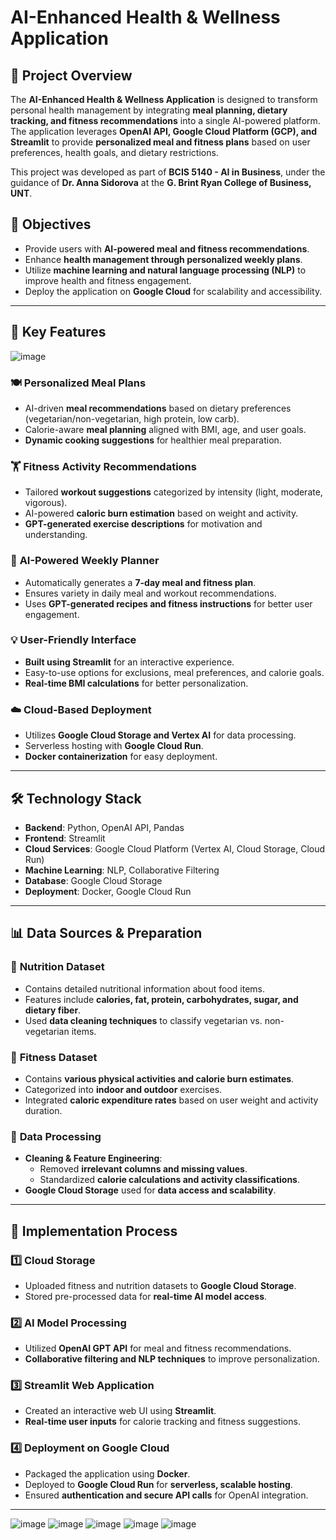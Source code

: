# AI-Enhanced Health & Wellness Application

## 📌 Project Overview

The **AI-Enhanced Health & Wellness Application** is designed to transform personal health management by integrating **meal planning, dietary tracking, and fitness recommendations** into a single AI-powered platform. The application leverages **OpenAI API, Google Cloud Platform (GCP), and Streamlit** to provide **personalized meal and fitness plans** based on user preferences, health goals, and dietary restrictions.

This project was developed as part of **BCIS 5140 - AI in Business**, under the guidance of **Dr. Anna Sidorova** at the **G. Brint Ryan College of Business, UNT**.

## 🎯 Objectives

- Provide users with **AI-powered meal and fitness recommendations**.  
- Enhance **health management through personalized weekly plans**.  
- Utilize **machine learning and natural language processing (NLP)** to improve health and fitness engagement.  
- Deploy the application on **Google Cloud** for scalability and accessibility.  

---

## 🚀 Key Features
![image](https://github.com/user-attachments/assets/0413a8f8-aa6d-4419-9dfa-6450f2279719)


### 🍽️ **Personalized Meal Plans**
- AI-driven **meal recommendations** based on dietary preferences (vegetarian/non-vegetarian, high protein, low carb).  
- Calorie-aware **meal planning** aligned with BMI, age, and user goals.  
- **Dynamic cooking suggestions** for healthier meal preparation.  

### 🏋️ **Fitness Activity Recommendations**
- Tailored **workout suggestions** categorized by intensity (light, moderate, vigorous).  
- AI-powered **caloric burn estimation** based on weight and activity.  
- **GPT-generated exercise descriptions** for motivation and understanding.  

### 📅 **AI-Powered Weekly Planner**
- Automatically generates a **7-day meal and fitness plan**.  
- Ensures variety in daily meal and workout recommendations.  
- Uses **GPT-generated recipes and fitness instructions** for better user engagement.  

### 💡 **User-Friendly Interface**
- **Built using Streamlit** for an interactive experience.  
- Easy-to-use options for exclusions, meal preferences, and calorie goals.  
- **Real-time BMI calculations** for better personalization.  

### ☁️ **Cloud-Based Deployment**
- Utilizes **Google Cloud Storage and Vertex AI** for data processing.  
- Serverless hosting with **Google Cloud Run**.  
- **Docker containerization** for easy deployment.  

---

## 🛠️ Technology Stack

- **Backend**: Python, OpenAI API, Pandas  
- **Frontend**: Streamlit  
- **Cloud Services**: Google Cloud Platform (Vertex AI, Cloud Storage, Cloud Run)  
- **Machine Learning**: NLP, Collaborative Filtering  
- **Database**: Google Cloud Storage  
- **Deployment**: Docker, Google Cloud Run  

---

## 📊 Data Sources & Preparation

### 🥗 **Nutrition Dataset**
- Contains detailed nutritional information about food items.  
- Features include **calories, fat, protein, carbohydrates, sugar, and dietary fiber**.  
- Used **data cleaning techniques** to classify vegetarian vs. non-vegetarian items.  

### 🏃 **Fitness Dataset**
- Contains **various physical activities and calorie burn estimates**.  
- Categorized into **indoor and outdoor** exercises.  
- Integrated **caloric expenditure rates** based on user weight and activity duration.  

### 🔄 **Data Processing**
- **Cleaning & Feature Engineering**:
  - Removed **irrelevant columns and missing values**.  
  - Standardized **calorie calculations and activity classifications**.  
- **Google Cloud Storage** used for **data access and scalability**.  

---

## 🔧 Implementation Process

### **1️⃣ Cloud Storage**
- Uploaded fitness and nutrition datasets to **Google Cloud Storage**.  
- Stored pre-processed data for **real-time AI model access**.  

### **2️⃣ AI Model Processing**
- Utilized **OpenAI GPT API** for meal and fitness recommendations.  
- **Collaborative filtering and NLP techniques** to improve personalization.  

### **3️⃣ Streamlit Web Application**
- Created an interactive web UI using **Streamlit**.  
- **Real-time user inputs** for calorie tracking and fitness suggestions.  

### **4️⃣ Deployment on Google Cloud**
- Packaged the application using **Docker**.  
- Deployed to **Google Cloud Run** for **serverless, scalable hosting**.  
- Ensured **authentication and secure API calls** for OpenAI integration.  

---
![image](https://github.com/user-attachments/assets/d3ccda8a-0495-48c4-901c-76160d62bcd8)
![image](https://github.com/user-attachments/assets/f6e5f2da-8e39-421b-87ef-5a8530e42a2e)
![image](https://github.com/user-attachments/assets/40b5d2af-60b0-48e7-bcd0-7f5b895c5d95)
![image](https://github.com/user-attachments/assets/ad1f6853-354a-4bc8-8d6f-8014a27f9ff2)
![image](https://github.com/user-attachments/assets/42b2415e-3a76-44fa-9751-c2e9048e6216)








